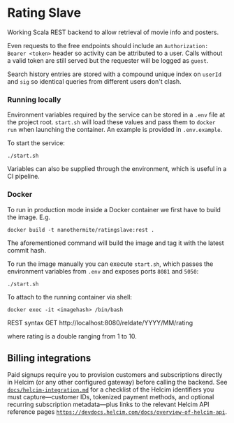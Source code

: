 # Rating Slave

Working Scala REST backend to allow retrieval of movie info and posters.

Even requests to the free endpoints should include an `Authorization: Bearer <token>`
header so activity can be attributed to a user. Calls without a valid token are
still served but the requester will be logged as `guest`.

Search history entries are stored with a compound unique index on `userId` and
`sig` so identical queries from different users don't clash.

### Running locally

Environment variables required by the service can be stored in a `.env` file at
the project root. `start.sh` will load these values and pass them to
`docker run` when launching the container. An example is provided in
`.env.example`.

To start the service:

```
./start.sh
```

Variables can also be supplied through the environment, which is useful in a CI
pipeline.

### Docker

To run in production mode inside a Docker container we first have to build the image. E.g.

```
docker build -t nanothermite/ratingslave:rest .
```

The aforementioned command will build the image and tag it with the latest commit hash.

To run the image manually you can execute `start.sh`, which passes the
environment variables from `.env` and exposes ports `8081` and `5050`:

```
./start.sh
```

To attach to the running container via shell:

```
docker exec -it <imagehash> /bin/bash
```

REST syntax
GET http://localhost:8080/reldate/YYYY/MM/rating

where rating is a double ranging from 1 to 10.

## Billing integrations

Paid signups require you to provision customers and subscriptions directly in
Helcim (or any other configured gateway) before calling the backend. See
[`docs/helcim-integration.md`](docs/helcim-integration.md) for a checklist of
the Helcim identifiers you must capture—customer IDs, tokenized payment
methods, and optional recurring subscription metadata—plus links to the relevant
Helcim API reference pages [`https://devdocs.helcim.com/docs/overview-of-helcim-api`](https://devdocs.helcim.com/docs/overview-of-helcim-api).
